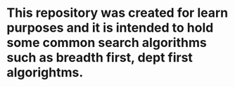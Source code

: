 # This repository was created for learn purposes and it is intended to hold some common search algorithms such as breadth first, dept first algorightms.